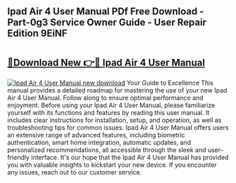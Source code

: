 ## Ipad Air 4 User Manual PDf Free Download - Part-0g3 Service Owner Guide - User Repair Edition 9EiNF

# <h2><a href="http://cf15610.oget.top/?id=Ipad+Air+4+User+Manual">🔗Download New 👉🔴 Ipad Air 4 User Manual</a></h2>

[![Ipad Air 4 User Manual new download](https://i.imgur.com/5g1atiW.png)](http://cf15610.oget.top/?id=Ipad+Air+4+User+Manual)
Your Guide to Excellence This manual provides a detailed roadmap for mastering the use of your new Ipad Air 4 User Manual. Follow along to ensure optimal performance and enjoyment. Before using your Ipad Air 4 User Manual, please familiarize yourself with its functions and features by reading this user manual. It includes clear instructions for installation, setup, and operation, as well as troubleshooting tips for common issues. Ipad Air 4 User Manual offers users an extensive range of advanced features, including biometric authentication, smart home integration, automatic updates, and personalized recommendations, all accessible through the sleek and user-friendly interface. It's our hope that the Ipad Air 4 User Manual has provided you with valuable insights to kickstart your new device. If you encounter any issues, reach out to our customer service.
